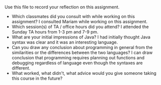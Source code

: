 Use this file to record your reflection on this assignment.

- Which classmates did you consult with while working on this assignment?
  I consulted Mariam while working on this assignment.
- Which session(s) of TA / office hours did you attend?
  I attended the Sunday TA hours from 1-3 pm and 7-9 pm.
- What are your initial impressions of Java?
  I had initially thought Java syntax was clear and it was an interesting language. 
- Can you draw any conclusion about programming in general from the similarities or the differences between the two languages? 
  I can draw conclusion that programming requires planning out functions and debugging regardless of language even though the syntaxes are different.
- What worked, what didn't, what advice would you give someone taking this course in the future?
  